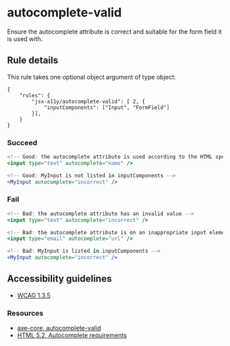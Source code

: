 # autocomplete-valid

Ensure the autocomplete attribute is correct and suitable for the form field it is used with.

## Rule details

This rule takes one optional object argument of type object:

```
{
    "rules": {
        "jsx-a11y/autocomplete-valid": [ 2, {
            "inputComponents": ["Input", "FormField"]
        }],
    }
}
```

### Succeed

```jsx
<!-- Good: the autocomplete attribute is used according to the HTML specification -->
<input type="text" autocomplete="name" />

<!-- Good: MyInput is not listed in inputComponents -->
<MyInput autocomplete="incorrect" /> 
```

### Fail

```jsx
<!-- Bad: the autocomplete attribute has an invalid value -->
<input type="text" autocomplete="incorrect" />

<!-- Bad: the autocomplete attribute is on an inappropriate input element -->
<input type="email" autocomplete="url" />

<!-- Bad: MyInput is listed in inputComponents -->
<MyInput autocomplete="incorrect" /> 
```

## Accessibility guidelines

- [WCAG 1.3.5](https://www.w3.org/WAI/WCAG21/Understanding/identify-input-purpose)

### Resources

- [axe-core, autocomplete-valid](https://dequeuniversity.com/rules/axe/3.2/autocomplete-valid)
- [HTML 5.2, Autocomplete requirements](https://www.w3.org/TR/html52/sec-forms.html#autofilling-form-controls-the-autocomplete-attribute)
